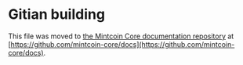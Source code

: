 Gitian building
================

This file was moved to [the Mintcoin Core documentation repository](https://github.com/mintcoin-core/docs/blob/master/gitian-building.md) at [https://github.com/mintcoin-core/docs](https://github.com/mintcoin-core/docs).
